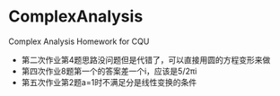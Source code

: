 # ComplexAnalysis
Complex Analysis Homework for CQU
- 第二次作业第4题思路没问题但是代错了，可以直接用圆的方程变形来做
- 第四次作业8题第一个的答案差一个i，应该是5/2πi
- 第五次作业第2题a=1时不满足分是线性变换的条件

